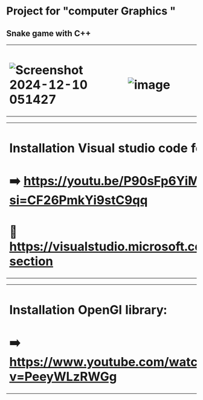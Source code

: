 # Project for "computer Graphics "
## Snake game with C++

<table align="center">
<tr border="none">
<td width="50%" align="left">
 
#  ![Screenshot 2024-12-10 051427](https://github.com/user-attachments/assets/b9d7ed7f-4588-4722-940e-61f751b1e2ca)
</td>
<td width="50%" align="center">
 
 # ![image](https://github.com/user-attachments/assets/453cf84f-306b-495f-a25a-b9732b021b33)
  </td>
</tr>
</table>



<table align="center">
<tr border="none">
<td width="50%" align="left">
 
# Installation Visual studio code for C++
# ➡️ https://youtu.be/P90sFp6YiME?si=CF26PmkYi9stC9qq
# 🔗 https://visualstudio.microsoft.com/#vs-section
</td>
</tr>
</table>

<table align="center">
<tr border="none">
<td width="50%" align="left">
 
# Installation OpenGl library:
# ➡️ https://www.youtube.com/watch?v=PeeyWLzRWGg
</td>
</tr>
</table>

